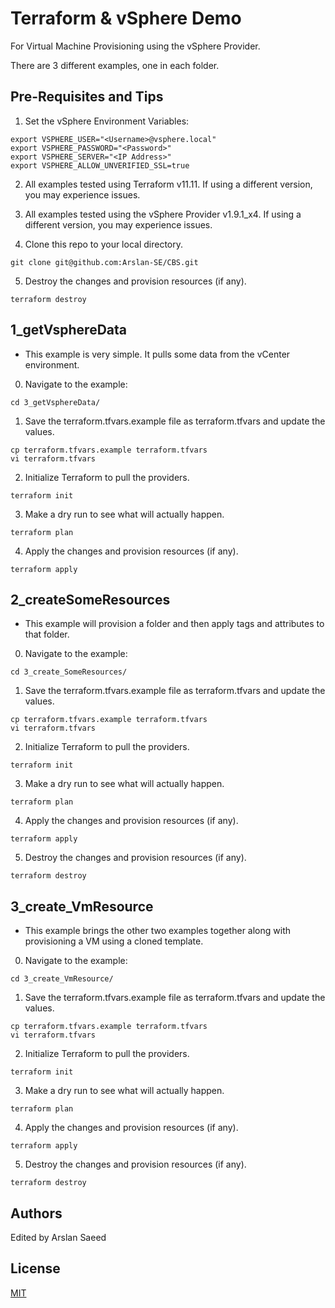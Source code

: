 # Terraform & vSphere Demo

For Virtual Machine Provisioning using the vSphere Provider.

There are 3 different examples, one in each folder.  

## Pre-Requisites and Tips
1. Set the vSphere Environment Variables:

```
export VSPHERE_USER="<Username>@vsphere.local"
export VSPHERE_PASSWORD="<Password>"
export VSPHERE_SERVER="<IP Address>"
export VSPHERE_ALLOW_UNVERIFIED_SSL=true
```

2. All examples tested using Terraform v11.11. If using a different version, you may experience issues.

3. All examples tested using the vSphere Provider v1.9.1_x4. If using a different version, you may experience issues.

4. Clone this repo to your local directory. 

```
git clone git@github.com:Arslan-SE/CBS.git
```

5. Destroy the changes and provision resources (if any).

```
terraform destroy
```

## 1_getVsphereData
- This example is very simple. It pulls some data from the vCenter environment. 

0. Navigate to the example:

```
cd 3_getVsphereData/
```

1. Save the terraform.tfvars.example file as terraform.tfvars and update the values. 

```
cp terraform.tfvars.example terraform.tfvars
vi terraform.tfvars
```

2. Initialize Terraform to pull the providers. 

```
terraform init
```

3. Make a dry run to see what will actually happen. 

```
terraform plan
```

4. Apply the changes and provision resources (if any).

```
terraform apply
```

## 2_createSomeResources
- This example will provision a folder and then apply tags and attributes to that folder. 

0. Navigate to the example:

```
cd 3_create_SomeResources/
```

1. Save the terraform.tfvars.example file as terraform.tfvars and update the values. 

```
cp terraform.tfvars.example terraform.tfvars
vi terraform.tfvars
```

2. Initialize Terraform to pull the providers. 

```
terraform init
```

3. Make a dry run to see what will actually happen. 

```
terraform plan
```

4. Apply the changes and provision resources (if any).

```
terraform apply
```

5. Destroy the changes and provision resources (if any).

```
terraform destroy
```
## 3_create_VmResource
- This example brings the other two examples together along with provisioning a VM using a cloned template. 

0. Navigate to the example:

```
cd 3_create_VmResource/
```


1. Save the terraform.tfvars.example file as terraform.tfvars and update the values. 

```
cp terraform.tfvars.example terraform.tfvars
vi terraform.tfvars
```

2. Initialize Terraform to pull the providers. 

```
terraform init
```

3. Make a dry run to see what will actually happen. 

```
terraform plan
```

4. Apply the changes and provision resources (if any).

```
terraform apply
```

5. Destroy the changes and provision resources (if any).

```
terraform destroy
```
## Authors

Edited by Arslan Saeed

## License

[MIT](LICENSE)

```